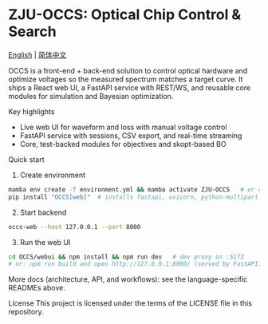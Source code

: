 # ZJU-OCCS: Optical Chip Control & Search

[English](./docs/README.en.md) | [简体中文](./docs/README.zh-CN.md)

OCCS is a front-end + back-end solution to control optical hardware and optimize voltages so the measured spectrum matches a target curve. It ships a React web UI, a FastAPI service with REST/WS, and reusable core modules for simulation and Bayesian optimization.

Key highlights
- Live web UI for waveform and loss with manual voltage control
- FastAPI service with sessions, CSV export, and real-time streaming
- Core, test-backed modules for objectives and skopt-based BO

Quick start
1) Create environment
```bash
mamba env create -f environment.yml && mamba activate ZJU-OCCS   # or conda
pip install "OCCS[web]"  # installs fastapi, uvicorn, python-multipart
```

2) Start backend
```bash
occs-web --host 127.0.0.1 --port 8000
```

3) Run the web UI
```bash
cd OCCS/webui && npm install && npm run dev   # dev proxy on :5173
# or: npm run build and open http://127.0.0.1:8000/ (served by FastAPI)
```

More docs (architecture, API, and workflows): see the language-specific READMEs above.

License
This project is licensed under the terms of the LICENSE file in this repository.
